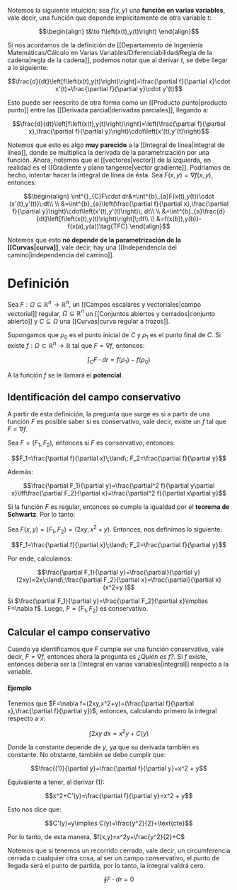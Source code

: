 
Notemos la siguiente intuición; sea $f(x,y)$ una **función en varias variables**, vale decir, una función que depende implícitamente de otra variable $t$: 

$$\begin{align}
t&\to f\left(x(t),y(t)\right)
\end{align}$$

Si nos acordamos de la definición de [[Departamento de Ingeniería Matemáticas/Cálculo en Varias Variables/Diferenciabilidad/Regla de la cadena|regla de la cadena]], podemos notar que al derivar $t$, se debe llegar a lo siguiente: 

$$\frac{d}{dt}\left[f\left(x(t),y(t)\right)\right]=\frac{\partial f}{\partial x}\cdot x'(t)+\frac{\partial f}{\partial y}\cdot y'(t)$$

Esto puede ser reescrito de otra forma como un [[Producto punto|producto punto]] entre las [[Derivada parcial|derivadas parciales]], llegando a: 


$$\frac{d}{dt}\left[f\left(x(t),y(t)\right)\right]=\left(\frac{\partial f}{\partial x},\frac{\partial f}{\partial y}\right)\cdot\left(x'(t),y'(t)\right)$$

Notemos que esto es algo **muy parecido** a la [[Integral de línea|integral de línea]], donde se multiplica la derivada de la parametrización por una función. Ahora, notemos que el [[vectores|vector]] de la izquierda, en realidad es el [[Gradiente y plano tangente|vector gradiente]]. Podríamos de hecho, intentar hacer la integral de línea de ésta. Sea $F(x,y)=\nabla f(x,y)$, entonces: 

$$\begin{align}
\int^{}_{C}F\cdot dr&=\int^{b}_{a}F(x(t),y(t))\cdot (x'(t),y'(t))\;dt\\  \\
&=\int^{b}_{a}\left(\frac{\partial f}{\partial x},\frac{\partial f}{\partial y}\right)\cdot\left(x'(t),y'(t)\right)\; dt\\  \\
&=\int^{b}_{a}\frac{d}{dt}\left[f\left(x(t),y(t)\right)\right]\;dt\\  \\
&=f(x(b)),y(b))-f(x(a),y(a))\tag{TFC}
\end{align}$$

Notemos que esto **no depende de la parametrización de la [[Curvas|curva]]**, vale decir, hay una [[Independencia del camino|independencia del camino]]. 

# Definición 

Sea $F:\Omega\subseteq\mathbb{R}^n\to\mathbb{R}^n$, un [[Campos escalares y vectoriales|campo vectorial]] regular, $\Omega\subseteq\mathbb{R}^n$ un [[Conjuntos abiertos y cerrados|conjunto abierto]] y $C\subseteq\Omega$ una [[Curvas|curva regular a trozos]]. 

Supongamos que $\rho_0$ es el punto inicial de $C$ y $\rho_1$ es el punto final de $C$. Si existe $f:\Omega\subset\mathbb{R}^n\to\mathbb{R}$ tal que $F=\nabla f$, entonces: 

$$\int^{}_{C}F\cdot dr=f(\rho_1)-f(\rho_0)$$

A la función $f$ se le llamará el **potencial**. 

## Identificación del campo conservativo 

A partir de esta definición, la pregunta que surge es si a partir de una función $F$ es posible saber si es conservativo, vale decir, existe un $f$ tal que $F=\nabla f$. 

Sea $F=(F_1,F_2)$, entonces si $F$ es conservativo, entonces: 

$$F_1=\frac{\partial f}{\partial x}\;\land\; F_2=\frac{\partial f}{\partial y}$$

Además: 

$$\frac{\partial F_1}{\partial y}=\frac{\partial^2 f}{\partial y\partial x}\iff\frac{\partial F_2}{\partial x}=\frac{\partial^2 f}{\partial x\partial y}$$ 

Si la función $F$ es regular, entonces se cumple la igualdad por el **teorema de Schwartz**. Por lo tanto: 

Sea $F(x,y)=(F_1,F_2)=(2xy,x^2+y)$. Entonces, nos definimos lo siguiente: 

$$F_1=\frac{\partial f}{\partial x}\;\land\; F_2=\frac{\partial f}{\partial y}$$

Por ende, calculamos: 

$$\frac{\partial F_1}{\partial y}=\frac{\partial}{\partial y}(2xy)=2x\;\land\;\frac{\partial F_2}{\partial x}=\frac{\partial}{\partial x}(x^2+y )$$

Si $\frac{\partial F_1}{\partial y}=\frac{\partial F_2}{\partial x}\implies F=\nabla f$. Luego, $F=(F_1,F_2)$ es conservativo. 

## Calcular el campo conservativo

Cuando ya identificamos que $F$ cumple ser una función conservativa, vale decir, $F=\nabla f$, entonces ahora la pregunta es *¿Quién es $f$?*. Si $f$ existe, entonces debería ser la [[Integral en varias variables|integral]] respecto a la variable. 

#### Ejemplo 

Tenemos que $F=\nabla f=(2xy,x^2+y)=(\frac{\partial f}{\partial x},\frac{\partial f}{\partial y})$, entonces, calculando primero la integral respecto a $x$: 

$$\int2xy\;dx=x^2y+C(y)\tag{1}$$

Donde la constante depende de $y$, ya que su derivada también es constante. No obstante, también se debe cumplir que: 

$$\frac{(1)}{\partial y}=\frac{\partial f}{\partial y}=x^2 + y$$

Equivalente a tener, al derivar $(1)$: 

$$x^2+C'(y)=\frac{\partial f}{\partial y}=x^2 + y$$

Esto nos dice que: 

$$C'(y)=y\implies C(y)=\frac{y^2}{2}+\text{cte}$$ 

Por lo tanto, de esta manera, $f(x,y)=x^2y+\frac{y^2}{2}+C$ 

Notemos que si tenemos un recorrido cerrado, vale decir, un circumferencia cerrada o cualquier otra cosa, al ser un campo conservativo, el punto de llegada será el punto de partida, por lo tanto, la integral valdrá cero. 

$$\oint F\cdot dr=0$$




